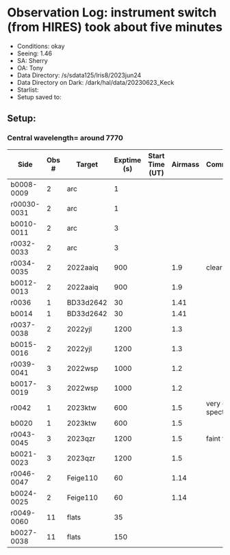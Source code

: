 # Observation Log: instrument switch (from HIRES) took about five minutes

* Conditions: okay
* Seeing: 1.46
* SA: Sherry
* OA: Tony
* Data Directory: /s/sdata125/lris8/2023jun24
* Data Directory on Dark: /dark/hal/data/20230623_Keck
* Starlist: 
* Setup saved to: 

## Setup: 

    
### Central wavelength= around 7770


| Side | Obs #     | Target    | Exptime (s) | Start Time (UT) | Airmass | Comments                                                   |
|------|-----------|-----------|-------------|-----------------|---------|------------------------------------------------------------|
|b0008-0009|2|arc        |1| |||
|r00030-0031|2|arc        |1| |||
|b0010-0011|2|arc        |3| |||
|r0032-0033|2|arc        |3| |||
|r0034-0035|2|2022aaiq        |900| |1.9|clear trace|
|b0012-0013|2|2022aaiq        |900| |1.9||
|r0036|1|BD33d2642        |30| |1.41||
|b0014|1|BD33d2642        |30| |1.41||
|r0037-0038|2|2022yjl        |1200| |1.3||
|b0015-0016|2|2022yjl        |1200| |1.3||
|r0039-0041|3|2022wsp        |1000| |1.2||
|b0017-0019|3|2022wsp        |1000| |1.2||
|r0042|1|2023ktw        |600| |1.5|very good spectrum|
|b0020|1|2023ktw        |600| |1.5||
|r0043-0045|3|2023qzr        |1200| |1.5|faint trace?|
|b0021-0023|3|2023qzr        |1200| |1.5||
|r0046-0047|2|Feige110        |60| |1.14||
|b0024-0025|2|Feige110        |60| |1.14||
|r0049-0060|11|flats        |35| |||
|b0027-0038|11|flats        |150| |||
